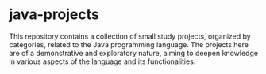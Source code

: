 # java-projects
This repository contains a collection of small study projects, organized by categories, related to the Java programming language. The projects here are of a demonstrative and exploratory nature, aiming to deepen knowledge in various aspects of the language and its functionalities.
